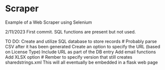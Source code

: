 # Scraper
Example of a Web Scraper using Selenium

2/11/2023
First commit.
SQL functions are present but not used.

TO DO:
  Create and utilize SQL database to store records 
    # Probably parse CSV after it has been generated
  Create an option to specify the URL (based on License Type)
  Include URL as part of the DB entry
  Add email functions
  Add XLSX option
    # Rember to specify version that still creates sharedstrings.xml
  This will all eventually be embedded in a flask web page
